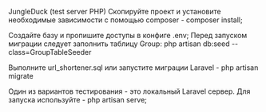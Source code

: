 JungleDuck (test server PHP)
Скопируйте проект и установите необходимые зависимости с помощью composer - composer install;

Создайте базу и пропишите доступы в конфиге .env; Перед запуском миграции следует заполнить таблицу Group: php artisan db:seed --class=GroupTableSeeder

Выполните url_shortener.sql или запустите миграции Laravel - php artisan migrate

Один из вариантов тестирования - это локальный Laravel сервер. Для запуска используйте - php artisan serve;

